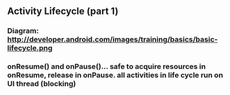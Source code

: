 ## Activity Lifecycle (part 1)
### Diagram: http://developer.android.com/images/training/basics/basic-lifecycle.png
### onResume() and onPause()... safe to acquire resources in onResume, release in onPause. all activities in life cycle run on UI thread (blocking)
